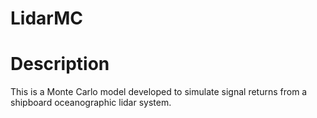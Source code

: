 # LidarMC

# Description
This is a Monte Carlo model developed to simulate signal returns from a shipboard oceanographic lidar system. 
